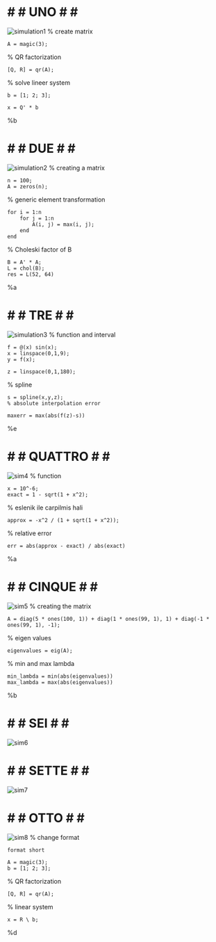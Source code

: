 # # # UNO # # #
![simulation1](https://github.com/space-hippie0/matlab/assets/118982314/e5c2a254-372e-4a2f-a996-65e7ba04ce95)
% create matrix
```
A = magic(3);
```
% QR factorization
```
[Q, R] = qr(A);
```

% solve lineer system
```
b = [1; 2; 3];

x = Q' * b
```
%b




# # # DUE # # #
![simulation2](https://github.com/space-hippie0/matlab/assets/118982314/5a832037-4719-4a59-a0ec-5a82f4f96a22)
% creating a matrix
```
n = 100;
A = zeros(n);
```
% generic element transformation
```
for i = 1:n
    for j = 1:n
        A(i, j) = max(i, j);
    end
end
```
% Choleski factor of B
```
B = A' * A;
L = chol(B);
res = L(52, 64)
```
%a



# # # TRE # # #
![simulation3](https://github.com/space-hippie0/matlab/assets/118982314/f210be82-cef6-40ed-87bc-2e41b21bae35)
% function and interval
```
f = @(x) sin(x);
x = linspace(0,1,9);
y = f(x);
```
```
z = linspace(0,1,180);
```
% spline 
```
s = spline(x,y,z);
% absolute interpolation error
```
```
maxerr = max(abs(f(z)-s))
```
%e








# # # QUATTRO # # #
![sim4](https://github.com/space-hippie0/matlab/assets/118982314/5da81156-d540-491c-af7b-6b7fc48d8f78)
% function
```
x = 10^-6;
exact = 1 - sqrt(1 + x^2);
```
% eslenik ile carpilmis hali
```
approx = -x^2 / (1 + sqrt(1 + x^2));
```
% relative error
```
err = abs(approx - exact) / abs(exact)
```
%a


# # # CINQUE # # #
![sim5](https://github.com/space-hippie0/matlab/assets/118982314/a43d8b97-6b69-4109-b549-52e75ce5c206)
% creating the matrix
```
A = diag(5 * ones(100, 1)) + diag(1 * ones(99, 1), 1) + diag(-1 * ones(99, 1), -1);
```
% eigen values
```
eigenvalues = eig(A);
```
% min and max lambda
```
min_lambda = min(abs(eigenvalues))
max_lambda = max(abs(eigenvalues))
```
%b

# # # SEI # # #
![sim6](https://github.com/space-hippie0/matlab/assets/118982314/2bcf18db-19aa-4526-b50a-9c37aedf17b5)

# # # SETTE # # #
![sim7](https://github.com/space-hippie0/matlab/assets/118982314/e7037d77-228c-4863-b983-63fee6791bde)

# # # OTTO # # #
![sim8](https://github.com/space-hippie0/matlab/assets/118982314/f2c39e11-a7c6-41b9-b687-1d0d97083c72)
% change format
```
format short
```
```
A = magic(3);
b = [1; 2; 3];
```
% QR factorization
```
[Q, R] = qr(A);  
```
% linear system
```
x = R \ b; 
```
%d
